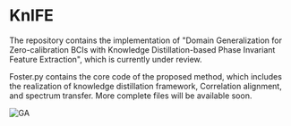 # KnIFE
The repository contains the implementation of "Domain Generalization for Zero-calibration BCIs with Knowledge Distillation-based Phase Invariant Feature Extraction", which is currently under review.

Foster.py contains the core code of the proposed method, which includes the realization of knowledge distillation framework, Correlation alignment, and spectrum transfer.
More complete files will be available soon.


![GA](https://github.com/ZilinL/KnIFE/assets/10232596/5509b800-2ae4-47cc-ab61-00a4d9d19d94)
